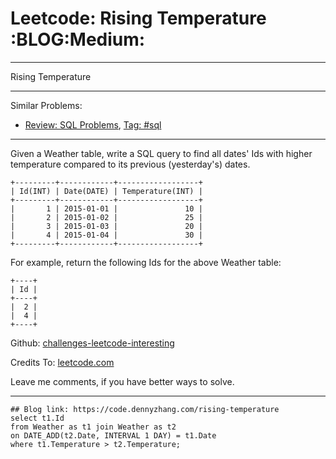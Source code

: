 
# Leetcode: Rising Temperature     :BLOG:Medium:

---

Rising Temperature  

---

Similar Problems:  

-   [Review: SQL Problems](https://code.dennyzhang.com/review-sql), [Tag: #sql](https://code.dennyzhang.com/tag/sql)

---

Given a Weather table, write a SQL query to find all dates' Ids with higher temperature compared to its previous (yesterday's) dates.  

    +---------+------------+------------------+
    | Id(INT) | Date(DATE) | Temperature(INT) |
    +---------+------------+------------------+
    |       1 | 2015-01-01 |               10 |
    |       2 | 2015-01-02 |               25 |
    |       3 | 2015-01-03 |               20 |
    |       4 | 2015-01-04 |               30 |
    +---------+------------+------------------+

For example, return the following Ids for the above Weather table:  

    +----+
    | Id |
    +----+
    |  2 |
    |  4 |
    +----+

Github: [challenges-leetcode-interesting](https://github.com/DennyZhang/challenges-leetcode-interesting/tree/master/problems/rising-temperature)  

Credits To: [leetcode.com](https://leetcode.com/problems/rising-temperature/description/)  

Leave me comments, if you have better ways to solve.  

---

    ## Blog link: https://code.dennyzhang.com/rising-temperature
    select t1.Id
    from Weather as t1 join Weather as t2
    on DATE_ADD(t2.Date, INTERVAL 1 DAY) = t1.Date
    where t1.Temperature > t2.Temperature;

